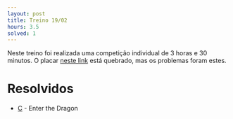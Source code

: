 ```yaml
---
layout: post
title: Treino 19/02
hours: 3.5
solved: 1
---
```


Neste treino foi realizada uma competição individual de 3 horas e 30 minutos. O placar [neste link](https://www.maratonando.com.br/contest/56bbb77457fe25de1001dcd6) está quebrado, mas os problemas foram estes.
# Resolvidos
- [C](https://uva.onlinejudge.org/external/16/p1623.pdf) - Enter the Dragon
